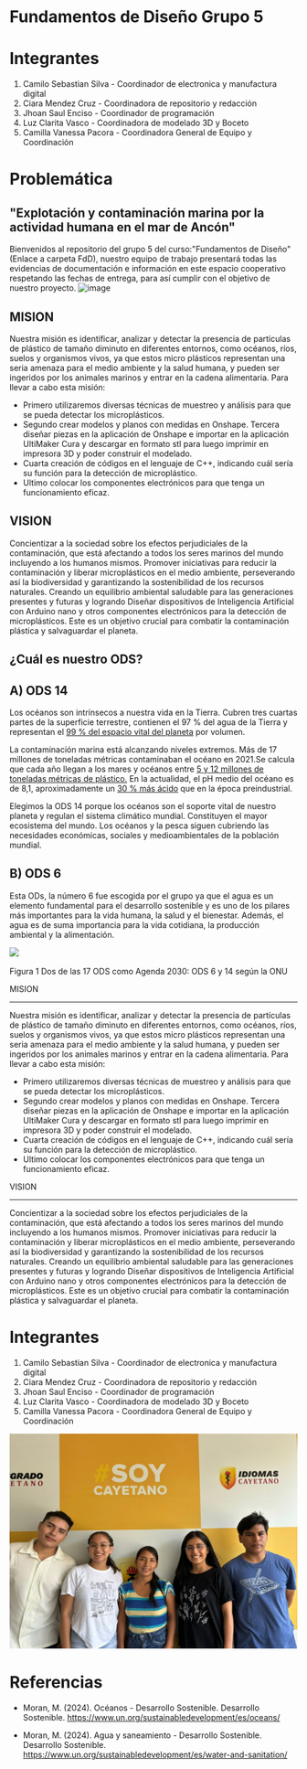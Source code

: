 
# Fundamentos de Diseño Grupo 5
# Integrantes
  1. Camilo Sebastian Silva - Coordinador de electronica y manufactura digital
  2. Ciara Mendez Cruz - Coordinadora de repositorio y redacción
  3. Jhoan Saul Enciso - Coordinador de programación
  4. Luz Clarita Vasco - Coordinadora de modelado 3D y Boceto
  5. Camilla Vanessa Pacora - Coordinadora General de Equipo y Coordinación
# Problemática
## "Explotación y contaminación marina por la actividad humana en el mar de Ancón"
Bienvenidos al repositorio del grupo 5 del curso:"Fundamentos de Diseño"(Enlace a carpeta FdD), nuestro equipo de trabajo presentará todas las evidencias de documentación e información en este espacio cooperativo respetando las fechas de entrega, para así cumplir con el objetivo de nuestro proyecto.
![image](https://github.com/SebastianSilvaSC/Fundamento-Grupo_5/assets/150815171/0ed90e7c-a295-47cd-8f73-7d4f01516bc7)
## MISION
Nuestra misión es identificar, analizar y detectar la presencia de partículas de plástico de tamaño diminuto en diferentes entornos, como océanos, ríos, suelos y organismos vivos, ya que estos micro plásticos representan una seria amenaza para el medio ambiente y la salud humana, y pueden ser ingeridos por los animales marinos y entrar en la cadena alimentaria.
Para llevar a cabo esta misión:
-	Primero utilizaremos diversas técnicas de muestreo y análisis para que se pueda detectar los microplásticos.
-	Segundo crear modelos y planos con medidas en Onshape.
Tercera diseñar piezas en la aplicación de Onshape e importar en la aplicación UltiMaker Cura y descargar en formato stl para luego imprimir en impresora 3D y poder construir el modelado.
-	Cuarta creación de códigos en el lenguaje de C++, indicando cuál sería su función para la detección de microplástico.
-	Ultimo colocar los componentes electrónicos para que tenga un funcionamiento eficaz.
## VISION
Concientizar a la sociedad sobre los efectos perjudiciales de la contaminación, que está afectando a todos los seres marinos del mundo incluyendo a los humanos mismos. Promover iniciativas para reducir la contaminación y liberar microplásticos en el medio ambiente, perseverando así la biodiversidad y garantizando la sostenibilidad de los recursos naturales. Creando un equilibrio ambiental saludable para las generaciones presentes y futuras y logrando Diseñar dispositivos de Inteligencia Artificial con Arduino nano y otros componentes electrónicos para la detección de microplásticos. Este es un objetivo crucial para combatir la contaminación plástica y salvaguardar el planeta.



## ¿Cuál es nuestro ODS?
## A) ODS 14
Los océanos son intrínsecos a nuestra vida en la Tierra. Cubren tres cuartas partes de la superficie terrestre, contienen el 97 % del agua de la Tierra y representan el [99 % del espacio vital del planeta](https://www.un.org/sustainabledevelopment/es/oceans/) por volumen.

La contaminación marina está alcanzando niveles extremos. Más de 17 millones de toneladas métricas contaminaban el océano en 2021.Se calcula que cada año llegan a los mares y océanos entre [5 y 12 millones de toneladas métricas de plástico.](https://www.un.org/sustainabledevelopment/es/oceans/) En la actualidad, el pH medio del océano es de 8,1, aproximadamente un [30 % más ácido](https://www.un.org/sustainabledevelopment/es/oceans/)  que en la época preindustrial.

Elegimos la ODS 14 porque los océanos son el soporte vital de nuestro planeta y regulan el sistema climático mundial. Constituyen el mayor ecosistema del mundo.
Los océanos y la pesca siguen cubriendo las necesidades económicas, sociales y medioambientales de la población mundial.

## B) ODS 6
Esta ODs, la número 6 fue escogida por el grupo ya que el agua es un elemento fundamental para el desarrollo sostenible y es uno de los pilares más importantes para la vida humana, la salud y el bienestar. Además, el agua es de suma importancia para la vida cotidiana, la producción ambiental y la alimentación.





![](https://github.com/SebastianSilvaSC/Fundamento-Grupo_5/blob/main/Proyecto/Imagenes/1_ODS.jpg)

Figura 1 Dos de las 17 ODS como Agenda 2030: ODS 6 y 14 según la ONU 

MISION
____________________________________________________________________________________________________________________________________________________________________________
Nuestra misión es identificar, analizar y detectar la presencia de partículas de plástico de tamaño diminuto en diferentes entornos, como océanos, ríos, suelos y organismos vivos, ya que estos micro plásticos representan una seria amenaza para el medio ambiente y la salud humana, y pueden ser ingeridos por los animales marinos y entrar en la cadena alimentaria.
Para llevar a cabo esta misión:
-	Primero utilizaremos diversas técnicas de muestreo y análisis para que se pueda detectar los microplásticos.
-	Segundo crear modelos y planos con medidas en Onshape.
Tercera diseñar piezas en la aplicación de Onshape e importar en la aplicación UltiMaker Cura y descargar en formato stl para luego imprimir en impresora 3D y poder construir el modelado.
-	Cuarta creación de códigos en el lenguaje de C++, indicando cuál sería su función para la detección de microplástico.
-	Ultimo colocar los componentes electrónicos para que tenga un funcionamiento eficaz.

VISION
___________________________________________________________________________________________________________________________________________________________________________
Concientizar a la sociedad sobre los efectos perjudiciales de la contaminación, que está afectando a todos los seres marinos del mundo incluyendo a los humanos mismos. Promover iniciativas para reducir la contaminación y liberar microplásticos en el medio ambiente, perseverando así la biodiversidad y garantizando la sostenibilidad de los recursos naturales. Creando un equilibrio ambiental saludable para las generaciones presentes y futuras y logrando Diseñar dispositivos de Inteligencia Artificial con Arduino nano y otros componentes electrónicos para la detección de microplásticos. Este es un objetivo crucial para combatir la contaminación plástica y salvaguardar el planeta.


# Integrantes
  1. Camilo Sebastian Silva - Coordinador de electronica y manufactura digital
  2. Ciara Mendez Cruz - Coordinadora de repositorio y redacción
  3. Jhoan Saul Enciso - Coordinador de programación
  4. Luz Clarita Vasco - Coordinadora de modelado 3D y Boceto
  5. Camilla Vanessa Pacora - Coordinadora General de Equipo y Coordinación


![](https://github.com/Kato7w7/Fundamento-Grupo_5/blob/main/FdD/Imagenes/1_Sobre_nosotros/GRUPO.jpeg)

# Referencias
- Moran, M. (2024). Océanos - Desarrollo Sostenible. Desarrollo Sostenible. https://www.un.org/sustainabledevelopment/es/oceans/
  
- Moran, M. (2024). Agua y saneamiento - Desarrollo Sostenible. Desarrollo Sostenible. https://www.un.org/sustainabledevelopment/es/water-and-sanitation/

‌

‌


